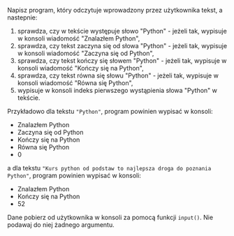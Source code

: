 Napisz program, który odczytuje wprowadzony przez użytkownika tekst, a nastepnie: 

1. sprawdza, czy w tekście występuje słowo "Python" - jeżeli tak, wypisuje w konsoli wiadomość "Znalazłem Python",
2. sprawdza, czy tekst zaczyna się od słowa "Python" - jeżeli tak, wypisuje w konsoli wiadomość "Zaczyna się od Python",
3. sprawdza, czy tekst kończy się słowem "Python" - jeżeli tak, wypisuje w konsoli wiadomość "Kończy się na Python",
4. sprawdza, czy tekst równa się słowu "Python" - jeżeli tak, wypisuje w konsoli wiadomość "Równa się Python",
5. wypisuje w konsoli indeks pierwszego wystąpienia słowa "Python" w tekście.

Przykładowo dla tekstu `"Python"`, program powinien wypisać w konsoli:

* Znalazłem Python
* Zaczyna się od Python
* Kończy się na Python
* Równa się Python
* 0

a dla tekstu `"Kurs python od podstaw to najlepsza droga do poznania Python"`, program powinien wypisać w konsoli:

* Znalazłem Python
* Kończy się na Python
* 52


Dane pobierz od użytkownika w konsoli za pomocą funkcji `input()`. Nie podawaj do niej żadnego argumentu.
